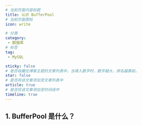```yaml
---
# 当前页面内容标题
title: 认识 BufferPool
# 当前页面图标
icon: write

# 分类
category:
 - 数据库
# 标签
tag:
 - MySQL

sticky: false
# 是否收藏在博客主题的文章列表中，当填入数字时，数字越大，排名越靠前。
star: false
# 是否将该文章添加至文章列表中
article: true
# 是否将该文章添加至时间线中
timeline: true
---
```


## 1. BufferPool 是什么？
